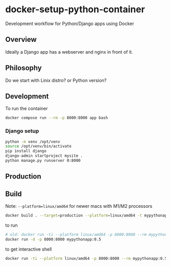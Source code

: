 # docker-setup-python-container

Development workflow for Python/Django apps using Docker

## Overview

Ideally a Django app has a webserver and nginx in front of it.

## Philosophy

Do we start with Linix distro?
or Python version?

## Development

To run the container

```sh
docker compose run --rm -p 8000:8000 app bash
```

### Django setup

```sh
python -m venv /opt/venv
source /opt/venv/bin/activate
pip install django
django-admin startproject mysite .
python manage.py runserver 0:8000
```

## Production

## Build

Note: `--platform=linux/amd64` for newer macs with M1/M2 processors

```sh
docker build . --target=production --platform=linux/amd64 -t mypythonapp:0.5
```

to run

```sh
# old: docker run -ti --platform linux/amd64 -p 8000:8000 --rm mypythonapp:DEV
docker run -d -p 8000:8000 mypythonapp:0.5
```

to get interactive shell

```sh
docker run -ti --platform linux/amd64 -p 8000:8000 --rm mypythonapp:0.5  /bin/bash
```
